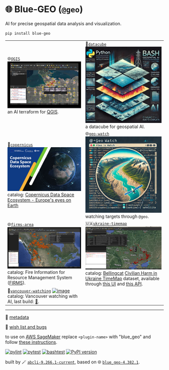# 🌐 Blue-GEO (`@geo`)

AI for precise geospatial data analysis and visualization.

```bash
pip install blue-geo
```

|   |   |
| --- | --- |
| 🌐[`QGIS`](https://github.com/kamangir/blue-geo/blob/main/blue_geo/QGIS/README.md) [![image](https://raw.githubusercontent.com/kamangir/assets/main/blue-geo/QGIS.jpg)](https://github.com/kamangir/blue-geo/blob/main/blue_geo/QGIS/README.md) an AI terraform for [QGIS](https://www.qgis.org/). | 🧊[`datacube`](https://github.com/kamangir/blue-geo/tree/main/blue_geo/datacube) [![image](https://github.com/kamangir/assets/blob/main/blue-geo/datacube.png?raw=true)](https://github.com/kamangir/blue-geo/tree/main/blue_geo/datacube) a datacube for geospatial AI. |
| 🧊[`copernicus`](https://github.com/kamangir/blue-geo/tree/main/blue_geo/catalog/copernicus) [![image](https://github.com/kamangir/assets/blob/main/blue-geo/copernicus.jpg?raw=true)](https://github.com/kamangir/blue-geo/tree/main/blue_geo/catalog/copernicus) catalog: [Copernicus Data Space Ecosystem - Europe's eyes on Earth](https://dataspace.copernicus.eu/) | 🌐[`geo-watch`](https://github.com/kamangir/blue-geo/blob/main/blue_geo/watch) [![image](https://github.com/kamangir/assets/blob/main/blue-geo/blue-geo-watch.png?raw=true)](https://github.com/kamangir/blue-geo/blob/main/blue_geo/watch) watching targets through `@geo`. |
| 🌐[`firms-area`](https://github.com/kamangir/blue-geo/tree/main/blue_geo/catalog/firms) [![image](https://raw.githubusercontent.com/kamangir/assets/main/blue-geo/datacube-firms_area.jpg)](https://github.com/kamangir/blue-geo/tree/main/blue_geo/catalog/firms) catalog: Fire Information for Resource Management System ([FIRMS](https://firms.modaps.eosdis.nasa.gov)). | 🇺🇦[`ukraine-timemap`](https://github.com/kamangir/blue-geo/blob/main/blue_geo/catalog/ukraine_timemap) [![image](https://github.com/kamangir/assets/blob/main/nbs/ukraine-timemap/QGIS.png?raw=true)](https://github.com/kamangir/blue-geo/blob/main/blue_geo/catalog/ukraine_timemap) catalog: [Bellingcat](https://www.bellingcat.com/) [Civilian Harm in Ukraine TimeMap](https://github.com/bellingcat/ukraine-timemap) dataset, available through [this UI](https://ukraine.bellingcat.com/) and [this API](https://bellingcat-embeds.ams3.cdn.digitaloceanspaces.com/production/ukr/timemap/api.json). |
| 🌈[`vancouver-watching`](https://github.com/kamangir/Vancouver-Watching) [![image](https://kamangir-public.s3.ca-central-1.amazonaws.com/test_vancouver_watching_ingest/animation.gif?raw=true)](https://github.com/kamangir/Vancouver-Watching) catalog: Vancouver watching with AI, last build: [🔗](https://kamangir-public.s3.ca-central-1.amazonaws.com/test_vancouver_watching_ingest/animation.gif). |  |

---

📜 [metadata](./metadata.yaml)

🎁 [wish list and bugs](https://github.com/kamangir/blue-geo/issues/8)

to use on [AWS SageMaker](https://aws.amazon.com/sagemaker/) replace `<plugin-name>` with "blue_geo" and follow [these instructions](https://github.com/kamangir/notebooks-and-scripts/blob/main/SageMaker.md).

[![pylint](https://github.com/kamangir/blue-geo/actions/workflows/pylint.yml/badge.svg)](https://github.com/kamangir/blue-geo/actions/workflows/pylint.yml) [![pytest](https://github.com/kamangir/blue-geo/actions/workflows/pytest.yml/badge.svg)](https://github.com/kamangir/blue-geo/actions/workflows/pytest.yml) [![bashtest](https://github.com/kamangir/blue-geo/actions/workflows/bashtest.yml/badge.svg)](https://github.com/kamangir/blue-geo/actions/workflows/bashtest.yml) [![PyPI version](https://img.shields.io/pypi/v/blue-geo.svg)](https://pypi.org/project/blue-geo/)

built by 🪄 [`abcli-9.266.1-current`](https://github.com/kamangir/awesome-bash-cli), based on 🌐 [`blue_geo-4.382.1`](https://github.com/kamangir/blue-geo).
